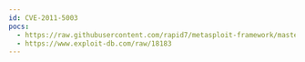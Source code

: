 ```yaml
---
id: CVE-2011-5003
pocs:
  - https://raw.githubusercontent.com/rapid7/metasploit-framework/master/modules/exploits/windows/misc/avidphoneticindexer.rb
  - https://www.exploit-db.com/raw/18183
---
```

